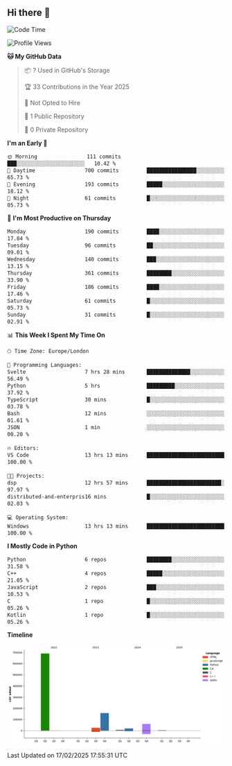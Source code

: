 ## Hi there 👋

<!--START_SECTION:waka-->
![Code Time](http://img.shields.io/badge/Code%20Time-26%20hrs%2022%20mins-blue)

![Profile Views](http://img.shields.io/badge/Profile%20Views-0-blue)

**🐱 My GitHub Data** 

> 📦 ? Used in GitHub's Storage 
 > 
> 🏆 33 Contributions in the Year 2025
 > 
> 🚫 Not Opted to Hire
 > 
> 📜 1 Public Repository 
 > 
> 🔑 0 Private Repository 
 > 
**I'm an Early 🐤** 

```text
🌞 Morning                111 commits         ███░░░░░░░░░░░░░░░░░░░░░░   10.42 % 
🌆 Daytime                700 commits         ████████████████░░░░░░░░░   65.73 % 
🌃 Evening                193 commits         █████░░░░░░░░░░░░░░░░░░░░   18.12 % 
🌙 Night                  61 commits          █░░░░░░░░░░░░░░░░░░░░░░░░   05.73 % 
```
📅 **I'm Most Productive on Thursday** 

```text
Monday                   190 commits         ████░░░░░░░░░░░░░░░░░░░░░   17.84 % 
Tuesday                  96 commits          ██░░░░░░░░░░░░░░░░░░░░░░░   09.01 % 
Wednesday                140 commits         ███░░░░░░░░░░░░░░░░░░░░░░   13.15 % 
Thursday                 361 commits         ████████░░░░░░░░░░░░░░░░░   33.90 % 
Friday                   186 commits         ████░░░░░░░░░░░░░░░░░░░░░   17.46 % 
Saturday                 61 commits          █░░░░░░░░░░░░░░░░░░░░░░░░   05.73 % 
Sunday                   31 commits          █░░░░░░░░░░░░░░░░░░░░░░░░   02.91 % 
```


📊 **This Week I Spent My Time On** 

```text
🕑︎ Time Zone: Europe/London

💬 Programming Languages: 
Svelte                   7 hrs 28 mins       ██████████████░░░░░░░░░░░   56.49 % 
Python                   5 hrs               █████████░░░░░░░░░░░░░░░░   37.92 % 
TypeScript               30 mins             █░░░░░░░░░░░░░░░░░░░░░░░░   03.78 % 
Bash                     12 mins             ░░░░░░░░░░░░░░░░░░░░░░░░░   01.61 % 
JSON                     1 min               ░░░░░░░░░░░░░░░░░░░░░░░░░   00.20 % 

🔥 Editors: 
VS Code                  13 hrs 13 mins      █████████████████████████   100.00 % 

🐱‍💻 Projects: 
dsp                      12 hrs 57 mins      ████████████████████████░   97.97 % 
distributed-and-enterpris16 mins             █░░░░░░░░░░░░░░░░░░░░░░░░   02.03 % 

💻 Operating System: 
Windows                  13 hrs 13 mins      █████████████████████████   100.00 % 
```

**I Mostly Code in Python** 

```text
Python                   6 repos             ████████░░░░░░░░░░░░░░░░░   31.58 % 
C++                      4 repos             █████░░░░░░░░░░░░░░░░░░░░   21.05 % 
JavaScript               2 repos             ███░░░░░░░░░░░░░░░░░░░░░░   10.53 % 
C                        1 repo              █░░░░░░░░░░░░░░░░░░░░░░░░   05.26 % 
Kotlin                   1 repo              █░░░░░░░░░░░░░░░░░░░░░░░░   05.26 % 
```



**Timeline**

![Lines of Code chart](https://raw.githubusercontent.com/DrDiam/DrDiam/main/assets/bar_graph.png)


 Last Updated on 17/02/2025 17:55:31 UTC
<!--END_SECTION:waka-->
